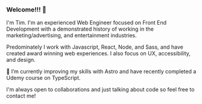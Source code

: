 ### Welcome!!! 👋

I'm Tim.  I'm an experienced Web Engineer focused on Front End Development with a demonstrated history of working in the marketing/advertising, and entertainment industries. 

Predominately I work with Javascript, React, Node, and Sass, and have created award winning web experiences. I also focus on UX, accessibility, and design. 

🌱 I’m currently improving my skills with Astro and have recently completed a Udemy course on TypeScript.

I'm always open to collaborations and just talking about code so feel free to contact me!

